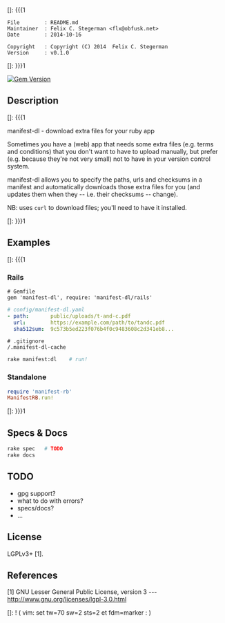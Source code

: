 []: {{{1

    File        : README.md
    Maintainer  : Felix C. Stegerman <flx@obfusk.net>
    Date        : 2014-10-16

    Copyright   : Copyright (C) 2014  Felix C. Stegerman
    Version     : v0.1.0

[]: }}}1

[![Gem Version](https://badge.fury.io/rb/manifest-dl.png)](https://rubygems.org/gems/manifest-dl)

## Description
[]: {{{1

  manifest-dl - download extra files for your ruby app

  Sometimes you have a (web) app that needs some extra files (e.g.
  terms and conditions) that you don't want to have to upload
  manually, but prefer (e.g. because they're not very small) not to
  have in your version control system.

  manifest-dl allows you to specify the paths, urls and checksums in a
  manifest and automatically downloads those extra files for you (and
  updates them when they -- i.e. their checksums -- change).

  NB: uses `curl` to download files; you'll need to have it installed.

[]: }}}1

## Examples
[]: {{{1

### Rails

```
# Gemfile
gem 'manifest-dl', require: 'manifest-dl/rails'
```

```yaml
# config/manifest-dl.yaml
- path:       public/uploads/t-and-c.pdf
  url:        https://example.com/path/to/tandc.pdf
  sha512sum:  9c573b5ed223f076b4f0c9483608c2d341eb8...
```

```
# .gitignore
/.manifest-dl-cache
```

```bash
rake manifest:dl    # run!
```

### Standalone

```ruby
require 'manifest-rb'
ManifestRB.run!
```

[]: }}}1

## Specs & Docs

```bash
rake spec   # TODO
rake docs
```

## TODO

  * gpg support?
  * what to do with errors?
  * specs/docs?
  * ...

## License

  LGPLv3+ [1].

## References

  [1] GNU Lesser General Public License, version 3
  --- http://www.gnu.org/licenses/lgpl-3.0.html

[]: ! ( vim: set tw=70 sw=2 sts=2 et fdm=marker : )
